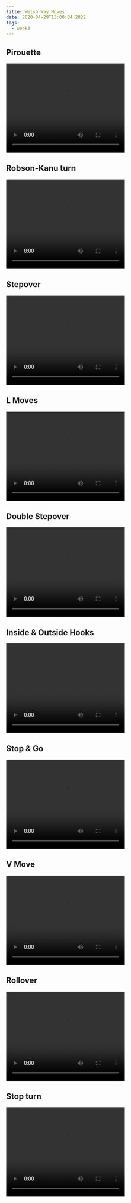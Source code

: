 ```yaml
---
title: Welsh Way Moves
date: 2020-04-29T13:00:04.282Z
tags:
  - week3
---
```

## Pirouette

<video width="320" height="240" controls>
  <source src="https://res.cloudinary.com/jenko/video/upload/v1588066723/tns-lockdown-activities/week3/welsh-way-moves/VIDEO-2020-04-27-11-20-03_neqssr.mp4#t=0.1" type="video/mp4" />
  Your browser does not support the video tag.
</video>

## Robson-Kanu turn

<video width="320" height="240" controls>
  <source src="https://res.cloudinary.com/jenko/video/upload/v1588066738/tns-lockdown-activities/week3/welsh-way-moves/VIDEO-2020-04-27-11-20-03_2_ifb7eh.mp4#t=0.1" type="video/mp4" />
  Your browser does not support the video tag.
</video>

## Stepover

<video width="320" height="240" controls>
  <source src="https://res.cloudinary.com/jenko/video/upload/v1588066725/tns-lockdown-activities/week3/welsh-way-moves/VIDEO-2020-04-27-11-20-03_3_zybxgd.mp4#t=0.1" type="video/mp4" />
  Your browser does not support the video tag.
</video>

## L Moves

<video width="320" height="240" controls>
  <source src="https://res.cloudinary.com/jenko/video/upload/v1588066632/tns-lockdown-activities/week3/welsh-way-moves/VIDEO-2020-04-27-11-20-04_monolj.mp4#t=0.1" type="video/mp4" />
  Your browser does not support the video tag.
</video>

## Double Stepover

<video width="320" height="240" controls>
  <source src="https://res.cloudinary.com/jenko/video/upload/v1588066724/tns-lockdown-activities/week3/welsh-way-moves/VIDEO-2020-04-27-11-20-04_2_wvntph.mp4#t=0.1" type="video/mp4" />
  Your browser does not support the video tag.
</video>

## Inside & Outside Hooks

<video width="320" height="240" controls>
  <source src="https://res.cloudinary.com/jenko/video/upload/v1588066695/tns-lockdown-activities/week3/welsh-way-moves/VIDEO-2020-04-27-11-20-04_3_in9fid.mp4#t=0.1" type="video/mp4" />
  Your browser does not support the video tag.
</video>


## Stop & Go

<video width="320" height="240" controls>
  <source src="https://res.cloudinary.com/jenko/video/upload/v1588066627/tns-lockdown-activities/week3/welsh-way-moves/VIDEO-2020-04-27-11-20-04_4_co668r.mp4#t=0.1" type="video/mp4" />
  Your browser does not support the video tag.
</video>

## V Move

<video width="320" height="240" controls>
  <source src="https://res.cloudinary.com/jenko/video/upload/v1588066638/tns-lockdown-activities/week3/welsh-way-moves/VIDEO-2020-04-27-11-20-04_5_gwf842.mp4#t=0.1" type="video/mp4" />
  Your browser does not support the video tag.
</video>

## Rollover

<video width="320" height="240" controls>
  <source src="https://res.cloudinary.com/jenko/video/upload/v1588066696/tns-lockdown-activities/week3/welsh-way-moves/VIDEO-2020-04-27-11-20-04_6_mys8cm.mp4#t=0.1" type="video/mp4" />
  Your browser does not support the video tag.
</video>

## Stop turn

<video width="320" height="240" controls>
  <source src="https://res.cloudinary.com/jenko/video/upload/v1588066712/tns-lockdown-activities/week3/welsh-way-moves/VIDEO-2020-04-27-11-20-05_fs4nkg.mp4#t=0.1" type="video/mp4" />
  Your browser does not support the video tag.
</video>